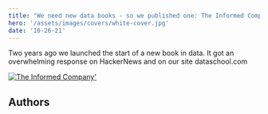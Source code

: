 ```yaml
---
title: "We need new data books - so we published one: The Informed Company"
hero: '/assets/images/covers/white-cover.jpg'
date: '10-26-21'
---
```

Two years ago we launched the start of a new book in data.  It got an overwhelming response on HackerNews and on our site dataschool.com

[![The Informed Company](/assets/images/covers/white-cover.jpg)'](https://amzn.to/3AxLdln)




## Authors
